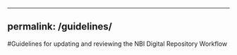 
---
permalink: /guidelines/
---

#Guidelines for updating and reviewing the NBI Digital Repository Workflow

